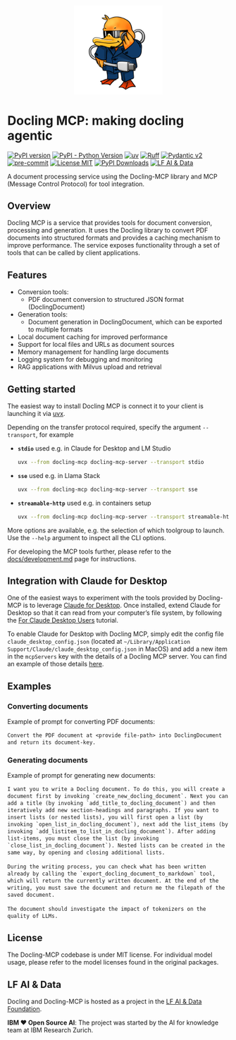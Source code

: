 <p align="center">
  <a href="https://github.com/docling-project/docling-mcp">
    <img loading="lazy" alt="Docling" src="https://github.com/docling-project/docling-mcp/raw/main/docs/assets/docling_mcp.png" width="40%"/>
  </a>
</p>

# Docling MCP: making docling agentic 

[![PyPI version](https://img.shields.io/pypi/v/docling-mcp)](https://pypi.org/project/docling-mcp/)
[![PyPI - Python Version](https://img.shields.io/pypi/pyversions/docling-mcp)](https://pypi.org/project/docling-mcp/)
[![uv](https://img.shields.io/endpoint?url=https://raw.githubusercontent.com/astral-sh/uv/main/assets/badge/v0.json)](https://github.com/astral-sh/uv)
[![Ruff](https://img.shields.io/endpoint?url=https://raw.githubusercontent.com/astral-sh/ruff/main/assets/badge/v2.json)](https://github.com/astral-sh/ruff)
[![Pydantic v2](https://img.shields.io/endpoint?url=https://raw.githubusercontent.com/pydantic/pydantic/main/docs/badge/v2.json)](https://pydantic.dev)
[![pre-commit](https://img.shields.io/badge/pre--commit-enabled-brightgreen?logo=pre-commit&logoColor=white)](https://github.com/pre-commit/pre-commit)
[![License MIT](https://img.shields.io/github/license/docling-project/docling-mcp)](https://opensource.org/licenses/MIT)
[![PyPI Downloads](https://static.pepy.tech/badge/docling-mcp/month)](https://pepy.tech/projects/docling-mcp)
[![LF AI & Data](https://img.shields.io/badge/LF%20AI%20%26%20Data-003778?logo=linuxfoundation&logoColor=fff&color=0094ff&labelColor=003778)](https://lfaidata.foundation/projects/)

A document processing service using the Docling-MCP library and MCP (Message Control Protocol) for tool integration.


## Overview

Docling MCP is a service that provides tools for document conversion, processing and generation. It uses the Docling library to convert PDF documents into structured formats and provides a caching mechanism to improve performance. The service exposes functionality through a set of tools that can be called by client applications.

## Features

- Conversion tools:
    - PDF document conversion to structured JSON format (DoclingDocument)
- Generation tools:
    - Document generation in DoclingDocument, which can be exported to multiple formats
- Local document caching for improved performance
- Support for local files and URLs as document sources
- Memory management for handling large documents
- Logging system for debugging and monitoring
- RAG applications with Milvus upload and retrieval

## Getting started

The easiest way to install Docling MCP is connect it to your client is launching it via [uvx](https://docs.astral.sh/uv/).

Depending on the transfer protocol required, specify the argument `--transport`, for example

- **`stdio`** used e.g. in Claude for Desktop and LM Studio 

    ```sh
    uvx --from docling-mcp docling-mcp-server --transport stdio
    ```

- **`sse`** used e.g. in Llama Stack

    ```sh
    uvx --from docling-mcp docling-mcp-server --transport sse
    ```


- **`streamable-http`** used e.g. in containers setup

    ```sh
    uvx --from docling-mcp docling-mcp-server --transport streamable-http
    ```

More options are available, e.g. the selection of which toolgroup to launch. Use the `--help` argument to inspect all the CLI options.

For developing the MCP tools further, please refer to the [docs/development.md](docs/development.md) page for instructions.

## Integration with Claude for Desktop

One of the easiest ways to experiment with the tools provided by Docling-MCP is to leverage [Claude for Desktop](https://claude.ai/download).
Once installed, extend Claude for Desktop so that it can read from your computer’s file system, by following the [For Claude Desktop Users](https://modelcontextprotocol.io/quickstart/user) tutorial.

To enable Claude for Desktop with Docling MCP, simply edit the config file `claude_desktop_config.json` (located at `~/Library/Application Support/Claude/claude_desktop_config.json` in MacOS) and add a new item in the `mcpServers` key with the details of a Docling MCP server. You can find an example of those details [here](docs/integrations/claude_desktop_config.json).


## Examples

### Converting documents

Example of prompt for converting PDF documents:

```prompt
Convert the PDF document at <provide file-path> into DoclingDocument and return its document-key.
```

### Generating documents

Example of prompt for generating new documents:

```prompt
I want you to write a Docling document. To do this, you will create a document first by invoking `create_new_docling_document`. Next you can add a title (by invoking `add_title_to_docling_document`) and then iteratively add new section-headings and paragraphs. If you want to insert lists (or nested lists), you will first open a list (by invoking `open_list_in_docling_document`), next add the list_items (by invoking `add_listitem_to_list_in_docling_document`). After adding list-items, you must close the list (by invoking `close_list_in_docling_document`). Nested lists can be created in the same way, by opening and closing additional lists.

During the writing process, you can check what has been written already by calling the `export_docling_document_to_markdown` tool, which will return the currently written document. At the end of the writing, you must save the document and return me the filepath of the saved document.

The document should investigate the impact of tokenizers on the quality of LLMs.
```

## License

The Docling-MCP codebase is under MIT license. For individual model usage, please refer to the model licenses found in the original packages.

## LF AI & Data

Docling and Docling-MCP is hosted as a project in the [LF AI & Data Foundation](https://lfaidata.foundation/projects/).

**IBM ❤️ Open Source AI**: The project was started by the AI for knowledge team at IBM Research Zurich.

[docling_document]: https://docling-project.github.io/docling/concepts/docling_document/
[integrations]: https://docling-project.github.io/docling-mcp/integrations/